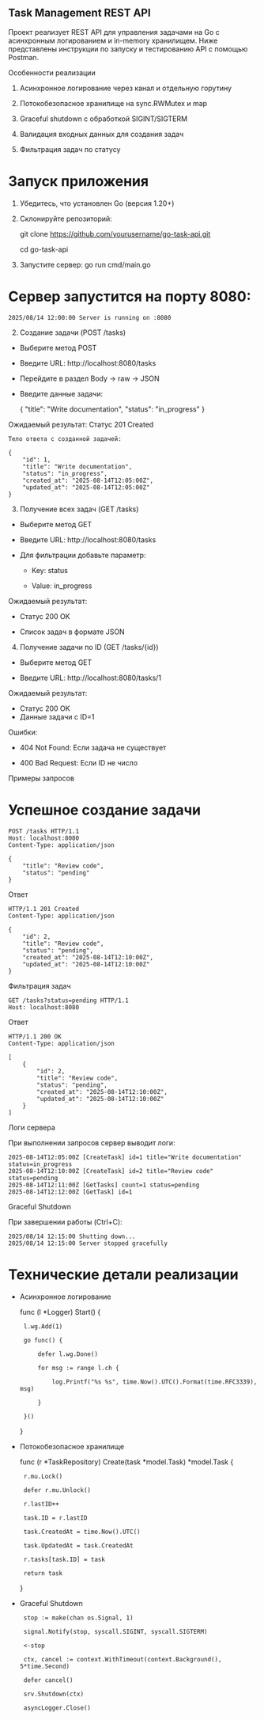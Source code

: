 ## Task Management REST API

Проект реализует REST API для управления задачами на Go с асинхронным логированием и in-memory хранилищем. Ниже представлены инструкции по запуску и тестированию API с помощью Postman.

Особенности реализации

1. Асинхронное логирование через канал и отдельную горутину

2. Потокобезопасное хранилище на sync.RWMutex и map

3. Graceful shutdown с обработкой SIGINT/SIGTERM

4. Валидация входных данных для создания задач

5. Фильтрация задач по статусу

# Запуск приложения

1. Убедитесь, что установлен Go (версия 1.20+)

2. Склонируйте репозиторий:

    git clone https://github.com/yourusername/go-task-api.git

    cd go-task-api

3. Запустите сервер:
    go run cmd/main.go

# Сервер запустится на порту 8080:
    2025/08/14 12:00:00 Server is running on :8080

2. Создание задачи (POST /tasks)

 - Выберите метод POST

 - Введите URL: http://localhost:8080/tasks

 - Перейдите в раздел Body → raw → JSON

 - Введите данные задачи:

    {
        "title": "Write documentation",
        "status": "in_progress"
    }

Ожидаемый результат:
    Статус 201 Created

    Тело ответа с созданной задачей:

    {
        "id": 1,
        "title": "Write documentation",
        "status": "in_progress",
        "created_at": "2025-08-14T12:05:00Z",
        "updated_at": "2025-08-14T12:05:00Z"
    }

3. Получение всех задач (GET /tasks)
 - Выберите метод GET

 - Введите URL: http://localhost:8080/tasks

 - Для фильтрации добавьте параметр:

    - Key: status

    - Value: in_progress

Ожидаемый результат:

 - Статус 200 OK

 - Список задач в формате JSON

4. Получение задачи по ID (GET /tasks/{id})

 - Выберите метод GET

 - Введите URL: http://localhost:8080/tasks/1

Ожидаемый результат:
 - Статус 200 OK
 - Данные задачи с ID=1

Ошибки:

 - 404 Not Found: Если задача не существует

 - 400 Bad Request: Если ID не число

Примеры запросов

# Успешное создание задачи

    POST /tasks HTTP/1.1
    Host: localhost:8080
    Content-Type: application/json

    {
        "title": "Review code",
        "status": "pending"
    }

Ответ

    HTTP/1.1 201 Created
    Content-Type: application/json

    {
        "id": 2,
        "title": "Review code",
        "status": "pending",
        "created_at": "2025-08-14T12:10:00Z",
        "updated_at": "2025-08-14T12:10:00Z"
    }

Фильтрация задач

    GET /tasks?status=pending HTTP/1.1
    Host: localhost:8080

Ответ

    HTTP/1.1 200 OK
    Content-Type: application/json

    [
        {
            "id": 2,
            "title": "Review code",
            "status": "pending",
            "created_at": "2025-08-14T12:10:00Z",
            "updated_at": "2025-08-14T12:10:00Z"
        }
    ]

Логи сервера

При выполнении запросов сервер выводит логи:

    2025-08-14T12:05:00Z [CreateTask] id=1 title="Write documentation" status=in_progress
    2025-08-14T12:10:00Z [CreateTask] id=2 title="Review code" status=pending
    2025-08-14T12:11:00Z [GetTasks] count=1 status=pending
    2025-08-14T12:12:00Z [GetTask] id=1

Graceful Shutdown

При завершении работы (Ctrl+C):

    2025/08/14 12:15:00 Shutting down...
    2025/08/14 12:15:00 Server stopped gracefully

# Технические детали реализации

 - Асинхронное логирование

    func (l *Logger) Start() {

        l.wg.Add(1)

        go func() {

            defer l.wg.Done()

            for msg := range l.ch {

                log.Printf("%s %s", time.Now().UTC().Format(time.RFC3339), msg)

            }

        }()

    }

 - Потокобезопасное хранилище

    func (r *TaskRepository) Create(task *model.Task) *model.Task {

        r.mu.Lock()

        defer r.mu.Unlock()

        r.lastID++

        task.ID = r.lastID

        task.CreatedAt = time.Now().UTC()

        task.UpdatedAt = task.CreatedAt

        r.tasks[task.ID] = task

        return task

    }

 - Graceful Shutdown

        stop := make(chan os.Signal, 1)

        signal.Notify(stop, syscall.SIGINT, syscall.SIGTERM)

        <-stop

        ctx, cancel := context.WithTimeout(context.Background(), 5*time.Second)

        defer cancel()

        srv.Shutdown(ctx)

        asyncLogger.Close()